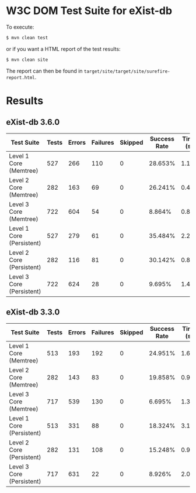 # W3C DOM Test Suite for eXist-db

To execute:

```bash
$ mvn clean test
```

or if you want a HTML report of the test results:

```bash
$ mvn clean site
```

The report can then be found in `target/site/target/site/surefire-report.html`.

# Results

## eXist-db 3.6.0

| Test Suite                | Tests | Errors | Failures | Skipped | Success Rate | Time (s) |
|---------------------------|-------|--------|----------|---------|--------------|----------|
| Level 1 Core (Memtree)    | 527   | 266    | 110      | 0       | 28.653%      | 1.115    |
| Level 2 Core (Memtree)    | 282   | 163    | 69       | 0       | 26.241%      | 0.456    |
| Level 3 Core (Memtree)    | 722   | 604    | 54       | 0       | 8.864%       | 0.861    |
| Level 1 Core (Persistent) | 527   | 279    | 61       | 0       | 35.484%      | 2.206    |
| Level 2 Core (Persistent) | 282   | 116    | 81       | 0       | 30.142%      | 0.817    |
| Level 3 Core (Persistent) | 722   | 624    | 28       | 0       | 9.695%       | 1.407    |

## eXist-db 3.3.0

| Test Suite                | Tests | Errors | Failures	| Skipped | Success Rate | Time (s) |
|---------------------------|-------|--------|----------|---------|--------------|----------|
| Level 1 Core (Memtree)    | 513   | 193    | 192      | 0       | 24.951%      | 1.674    |
| Level 2 Core (Memtree)    | 282   | 143    | 83       | 0       | 19.858%      | 0.921    |
| Level 3 Core (Memtree)    | 717   | 539    | 130      | 0       | 6.695%       | 1.301    |
| Level 1 Core (Persistent) | 513   | 331    | 88       | 0       | 18.324%      | 3.125    |
| Level 2 Core (Persistent) | 282   | 131    | 108      | 0       | 15.248%      | 0.949    |
| Level 3 Core (Persistent) | 717   | 631    | 22       | 0       | 8.926%       | 2.078    |
